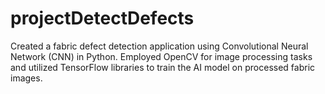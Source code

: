 # projectDetectDefects
Created a fabric defect detection application using Convolutional Neural Network (CNN) in Python.
Employed OpenCV for image processing tasks and utilized TensorFlow libraries to train the AI model on processed fabric images.
